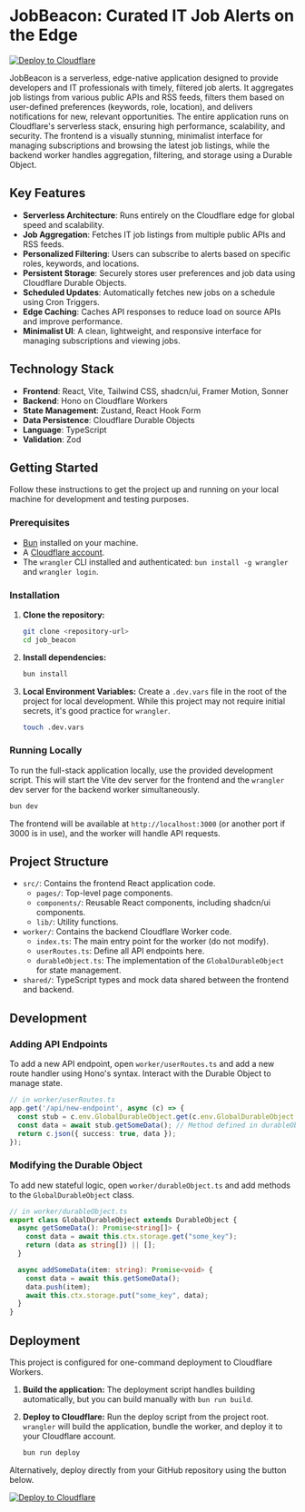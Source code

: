 # JobBeacon: Curated IT Job Alerts on the Edge

[![Deploy to Cloudflare](https://deploy.workers.cloudflare.com/button)](https://deploy.workers.cloudflare.com/?url=https://github.com/syam12345678/job-app-20250930-131345)

JobBeacon is a serverless, edge-native application designed to provide developers and IT professionals with timely, filtered job alerts. It aggregates job listings from various public APIs and RSS feeds, filters them based on user-defined preferences (keywords, role, location), and delivers notifications for new, relevant opportunities. The entire application runs on Cloudflare's serverless stack, ensuring high performance, scalability, and security. The frontend is a visually stunning, minimalist interface for managing subscriptions and browsing the latest job listings, while the backend worker handles aggregation, filtering, and storage using a Durable Object.

## Key Features

- **Serverless Architecture**: Runs entirely on the Cloudflare edge for global speed and scalability.
- **Job Aggregation**: Fetches IT job listings from multiple public APIs and RSS feeds.
- **Personalized Filtering**: Users can subscribe to alerts based on specific roles, keywords, and locations.
- **Persistent Storage**: Securely stores user preferences and job data using Cloudflare Durable Objects.
- **Scheduled Updates**: Automatically fetches new jobs on a schedule using Cron Triggers.
- **Edge Caching**: Caches API responses to reduce load on source APIs and improve performance.
- **Minimalist UI**: A clean, lightweight, and responsive interface for managing subscriptions and viewing jobs.

## Technology Stack

- **Frontend**: React, Vite, Tailwind CSS, shadcn/ui, Framer Motion, Sonner
- **Backend**: Hono on Cloudflare Workers
- **State Management**: Zustand, React Hook Form
- **Data Persistence**: Cloudflare Durable Objects
- **Language**: TypeScript
- **Validation**: Zod

## Getting Started

Follow these instructions to get the project up and running on your local machine for development and testing purposes.

### Prerequisites

- [Bun](https://bun.sh/) installed on your machine.
- A [Cloudflare account](https://dash.cloudflare.com/sign-up).
- The `wrangler` CLI installed and authenticated: `bun install -g wrangler` and `wrangler login`.

### Installation

1.  **Clone the repository:**
    ```bash
    git clone <repository-url>
    cd job_beacon
    ```

2.  **Install dependencies:**
    ```bash
    bun install
    ```

3.  **Local Environment Variables:**
    Create a `.dev.vars` file in the root of the project for local development. While this project may not require initial secrets, it's good practice for `wrangler`.
    ```bash
    touch .dev.vars
    ```

### Running Locally

To run the full-stack application locally, use the provided development script. This will start the Vite dev server for the frontend and the `wrangler` dev server for the backend worker simultaneously.

```bash
bun dev
```

The frontend will be available at `http://localhost:3000` (or another port if 3000 is in use), and the worker will handle API requests.

## Project Structure

-   `src/`: Contains the frontend React application code.
    -   `pages/`: Top-level page components.
    -   `components/`: Reusable React components, including shadcn/ui components.
    -   `lib/`: Utility functions.
-   `worker/`: Contains the backend Cloudflare Worker code.
    -   `index.ts`: The main entry point for the worker (do not modify).
    -   `userRoutes.ts`: Define all API endpoints here.
    -   `durableObject.ts`: The implementation of the `GlobalDurableObject` for state management.
-   `shared/`: TypeScript types and mock data shared between the frontend and backend.

## Development

### Adding API Endpoints

To add a new API endpoint, open `worker/userRoutes.ts` and add a new route handler using Hono's syntax. Interact with the Durable Object to manage state.

```typescript
// in worker/userRoutes.ts
app.get('/api/new-endpoint', async (c) => {
  const stub = c.env.GlobalDurableObject.get(c.env.GlobalDurableObject.idFromName("global"));
  const data = await stub.getSomeData(); // Method defined in durableObject.ts
  return c.json({ success: true, data });
});
```

### Modifying the Durable Object

To add new stateful logic, open `worker/durableObject.ts` and add methods to the `GlobalDurableObject` class.

```typescript
// in worker/durableObject.ts
export class GlobalDurableObject extends DurableObject {
  async getSomeData(): Promise<string[]> {
    const data = await this.ctx.storage.get("some_key");
    return (data as string[]) || [];
  }

  async addSomeData(item: string): Promise<void> {
    const data = await this.getSomeData();
    data.push(item);
    await this.ctx.storage.put("some_key", data);
  }
}
```

## Deployment

This project is configured for one-command deployment to Cloudflare Workers.

1.  **Build the application:**
    The deployment script handles building automatically, but you can build manually with `bun run build`.

2.  **Deploy to Cloudflare:**
    Run the deploy script from the project root. `wrangler` will build the application, bundle the worker, and deploy it to your Cloudflare account.

    ```bash
    bun run deploy
    ```

Alternatively, deploy directly from your GitHub repository using the button below.

[![Deploy to Cloudflare](https://deploy.workers.cloudflare.com/button)](https://deploy.workers.cloudflare.com/?url=https://github.com/syam12345678/job-app-20250930-131345)